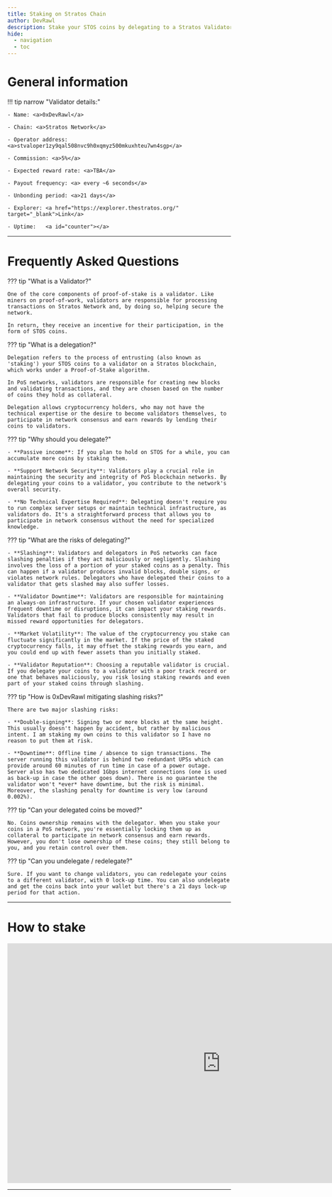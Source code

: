 ```yaml
---
title: Staking on Stratos Chain
author: DevRawl
description: Stake your STOS coins by delegating to a Stratos Validator.
hide:
  - navigation
  - toc
---
```


<style>

.md-typeset .admonition.narrow {
  max-width: 700px;
  margin-inline: auto;
}

</style>

# General information

!!! tip narrow "Validator details:"

    - Name: <a>0xDevRawl</a>

    - Chain: <a>Stratos Network</a>

    - Operator address: <a>stvaloper1zy9qal508nvc9h0xqmyz500mkuxhteu7wn4sgp</a>

    - Commission: <a>5%</a>

    - Expected reward rate: <a>TBA</a>

    - Payout frequency: <a> every ~6 seconds</a>

    - Unbonding period: <a>21 days</a>

    - Explorer: <a href="https://explorer.thestratos.org/" target="_blank">Link</a>

    - Uptime:   <a id="counter"></a>

---

# Frequently Asked Questions

??? tip "What is a Validator?"

    One of the core components of proof-of-stake is a validator. Like miners on proof-of-work, validators are responsible for processing transactions on Stratos Network and, by doing so, helping secure the network. 

    In return, they receive an incentive for their participation, in the form of STOS coins.

??? tip "What is a delegation?"

    Delegation refers to the process of entrusting (also known as 'staking') your STOS coins to a validator on a Stratos blockchain, which works under a Proof-of-Stake algorithm. 

    In PoS networks, validators are responsible for creating new blocks and validating transactions, and they are chosen based on the number of coins they hold as collateral. 

    Delegation allows cryptocurrency holders, who may not have the technical expertise or the desire to become validators themselves, to participate in network consensus and earn rewards by lending their coins to validators.

??? tip "Why should you delegate?"

    - **Passive income**: If you plan to hold on STOS for a while, you can accumulate more coins by staking them.

    - **Support Network Security**: Validators play a crucial role in maintaining the security and integrity of PoS blockchain networks. By delegating your coins to a validator, you contribute to the network's overall security.

    - **No Technical Expertise Required**: Delegating doesn't require you to run complex server setups or maintain technical infrastructure, as validators do. It's a straightforward process that allows you to participate in network consensus without the need for specialized knowledge.

??? tip "What are the risks of delegating?"

    - **Slashing**: Validators and delegators in PoS networks can face slashing penalties if they act maliciously or negligently. Slashing involves the loss of a portion of your staked coins as a penalty. This can happen if a validator produces invalid blocks, double signs, or violates network rules. Delegators who have delegated their coins to a validator that gets slashed may also suffer losses.

    - **Validator Downtime**: Validators are responsible for maintaining an always-on infrastructure. If your chosen validator experiences frequent downtime or disruptions, it can impact your staking rewards. Validators that fail to produce blocks consistently may result in missed reward opportunities for delegators.

    - **Market Volatility**: The value of the cryptocurrency you stake can fluctuate significantly in the market. If the price of the staked cryptocurrency falls, it may offset the staking rewards you earn, and you could end up with fewer assets than you initially staked.

    - **Validator Reputation**: Choosing a reputable validator is crucial. If you delegate your coins to a validator with a poor track record or one that behaves maliciously, you risk losing staking rewards and even part of your staked coins through slashing.

??? tip "How is 0xDevRawl mitigating slashing risks?"

    There are two major slashing risks:

    - **Double-signing**: Signing two or more blocks at the same height. This usually doesn't happen by accident, but rather by malicious intent. I am staking my own coins to this validator so I have no reason to put them at risk.

    - **Downtime**: Offline time / absence to sign transactions. The server running this validator is behind two redundant UPSs which can provide around 60 minutes of run time in case of a power outage. Server also has two dedicated 1Gbps internet connections (one is used as back-up in case the other goes down). There is no guarantee the validator won't *ever* have downtime, but the risk is minimal. Moreover, the slashing penalty for downtime is very low (around 0.002%).

??? tip "Can your delegated coins be moved?"

    No. Coins ownership remains with the delegator. When you stake your coins in a PoS network, you're essentially locking them up as collateral to participate in network consensus and earn rewards. However, you don't lose ownership of these coins; they still belong to you, and you retain control over them.

??? tip "Can you undelegate / redelegate?"

    Sure. If you want to change validators, you can redelegate your coins to a different validator, with 0 lock-up time. You can also undelegate and get the coins back into your wallet but there's a 21 days lock-up period for that action.

---

# How to stake

<div style="text-align: center;"><iframe width="960" height="540" src="https://www.youtube.com/embed/DHTZxMNr_Mk?si=msBIbdwSU4aMrlba" title="YouTube video player" frameborder="0" allow="accelerometer; autoplay; clipboard-write; encrypted-media; gyroscope; picture-in-picture; web-share" allowfullscreen></iframe></div>

---

<br>

 <script src="../js/count.js"></script> 